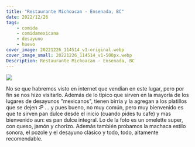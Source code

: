 ```yaml
---
title: "Restaurante Michoacan - Ensenada, BC"
date: 2022/12/26
tags:
    - comida
    - comidamexicana
    - desayuno
    - huevo
cover_image: 20221226_114514_v1-original.webp
cover_image_small: 20221226_114514_v1-500px.webp
Description: Restaurante Michoacan - Ensenada, BC
---
```


[![](20221226_114514_v1-800px.webp)](20221226_114514_v1-original.webp)

No se que habremos visto en internet que vendían en este lugar, pero por fin se nos hizo visitarlo. Además de lo típico que sirven en la mayoría de los lugares de desayunos "mexicanos", tienen birria y la agregan a los platillos que se dejen :P ... y pues bueno, no muy común, pero muy bienvenido es que te sirven pan dulce desde el inicio (cuando pides tu cafe) y mas bienvenido aun: es pan dulce integral. Lo de la foto es un omelette super, con queso, jamón y chorizo. Además también probamos la machaca estilo sonora, el pozole y el desayuno clásico y todo, todo, altamente recomendable.